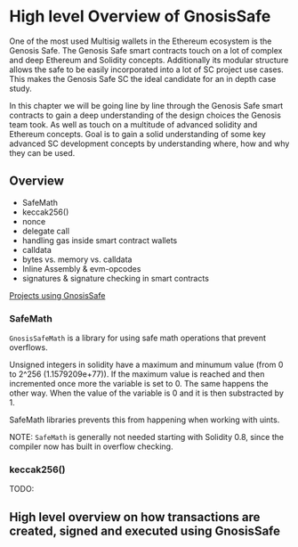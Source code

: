 # High level Overview of GnosisSafe

One of the most used Multisig wallets in the Ethereum ecosystem is the Genosis Safe.
The Genosis Safe smart contracts touch on a lot of complex and deep Ethereum and Solidity concepts.
Additionally its modular structure allows the safe to be easily incorporated into a lot of SC project use cases.
This makes the Genosis Safe SC the ideal candidate for an in depth case study.

In this chapter we will be going line by line through the Genosis Safe smart contracts to gain a deep understanding of the design choices the Genosis team took. As well as touch on a multitude of advanced solidity and Ethereum concepts.
Goal is to gain a solid understanding of some key advanced SC development concepts by understanding where, how and why they can be used.

## Overview

* SafeMath
* keccak256()
* nonce
* delegate call
* handling gas inside smart contract wallets
* calldata
* bytes vs. memory vs. calldata
* Inline Assembly & evm-opcodes
* signatures & signature checking in smart contracts

[Projects using GnosisSafe](https://docs.gnosis-safe.io/introduction/statistics-and-usage/dao-users)

### SafeMath

`GnosisSafeMath` is a library for using safe math operations that prevent overflows.

Unsigned integers in solidity have a maximum and minumum value (from 0 to 2^256 (1.1579209e+77)).
If the maximum value is reached and then incremented once more the variable is set to 0. The same happens the other way. When the value of the variable is 0 and it is then substracted by 1.

SafeMath libraries prevents this from happening when working with uints.

NOTE: `SafeMath` is generally not needed starting with Solidity 0.8, since the compiler now has built in overflow checking.

### keccak256()





TODO:
## High level overview on how transactions are created, signed and executed using GnosisSafe
